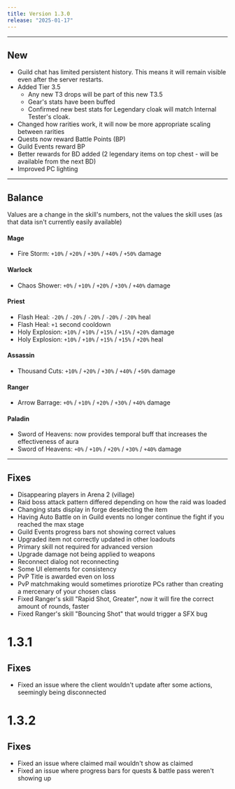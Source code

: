 ```yaml
---
title: Version 1.3.0
release: "2025-01-17"
---
```


<script>
    import Callout from "$lib/components/Callout.svelte";
</script>
---
## New
- Guild chat has limited persistent history. This means it will remain visible even after the server restarts.
- Added Tier 3.5
  - Any new T3 drops will be part of this new T3.5
  - Gear's stats have been buffed
  - Confirmed new best stats for Legendary cloak will match Internal Tester's cloak.
- Changed how rarities work, it will now be more appropriate scaling between rarities
- Quests now reward Battle Points (BP)
- Guild Events reward BP
- Better rewards for BD added (2 legendary items on top chest - will be available from the next BD)
- Improved PC lighting
---

## Balance
<Callout variant="warning">
    Values are a change in the skill's numbers, not the values the skill uses (as that data isn't currently easily available)
</Callout>

#### Mage
- Fire Storm: `+10%` / `+20%` / `+30%` / `+40%` / `+50%` damage

#### Warlock
- Chaos Shower:  `+0%` / `+10%` / `+20%` / `+30%` / `+40%` damage

#### Priest
- Flash Heal: `-20%` / `-20%` / `-20%` / `-20%` / `-20%` heal
- Flash Heal: `+1` second cooldown
- Holy Explosion: `+10%` / `+10%` / `+15%` / `+15%` / `+20%` damage
- Holy Explosion: `+10%` / `+10%` / `+15%` / `+15%` / `+20%` heal

#### Assassin
- Thousand Cuts: `+10%` / `+20%` / `+30%` / `+40%` / `+50%` damage

#### Ranger
- Arrow Barrage: `+0%` / `+10%` / `+20%` / `+30%` / `+40%` damage

#### Paladin
- Sword of Heavens: now provides temporal buff that increases the effectiveness of aura
- Sword of Heavens: `+0%` / `+10%` / `+20%` / `+30%` / `+40%` damage

---

## Fixes
- Disappearing players in Arena 2 (village)
- Raid boss attack pattern differed depending on how the raid was loaded
- Changing stats display in forge deselecting the item
- Having Auto Battle on in Guild events no longer continue the fight if you reached the max stage
- Guild Events progress bars not showing correct values
- Upgraded item not correctly updated in other loadouts
- Primary skill not required for advanced version
- Upgrade damage not being applied to weapons
- Reconnect dialog not reconnecting
- Some UI elements for consistency
- PvP Title is awarded even on loss
- PvP matchmaking would sometimes priorotize PCs rather than creating a mercenary of your chosen class
- Fixed Ranger's skill "Rapid Shot, Greater", now it will fire the correct amount of rounds, faster
- Fixed Ranger's skill "Bouncing Shot" that would trigger a SFX bug

# 1.3.1

## Fixes
- Fixed an issue where the client wouldn't update after some actions, seemingly being disconnected

# 1.3.2

## Fixes
- Fixed an issue where claimed mail wouldn't show as claimed
- Fixed an issue where progress bars for quests & battle pass weren't showing up
